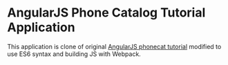 # AngularJS Phone Catalog Tutorial Application

This application is clone of original [AngularJS phonecat tutorial](https://github.com/angular/angular-phonecat) modified to use ES6 syntax and building JS with Webpack.
